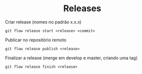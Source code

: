 <h1 align="center">Releases</h1>

Criar release (nomes no padrão x.x.x)

```
git flow release start <release> <commit>
```
Publicar no repositório remoto

```
git flow release publish <release>
```
Finalizar a release (merge em develop e master, criando uma tag)

```
git flow release finish <release>
```
